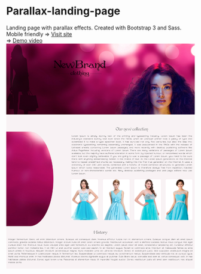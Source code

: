 # Parallax-landing-page
Landing page with parallax effects. Created with Bootstrap 3 and Sass. Mobile friendly
=> [Visit site](https://rawgit.com/anelliabe/Parallax-landing-page/master/index.html)
<br>
=> [Demo video](https://youtu.be/ON6HWBPIdPg?list=PLE3Col1EpD_1RNo0HncnqJr1VfN2TpuzC)
<br>
![Picture](Main.jpg)
